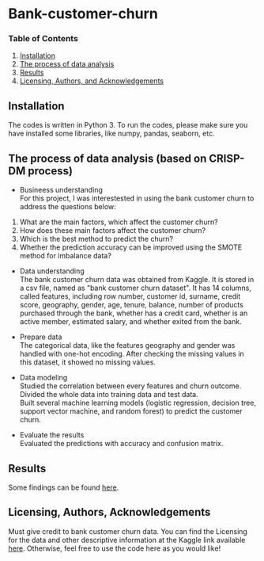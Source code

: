 # Bank-customer-churn
### Table of Contents

1. [Installation](#installation)
2. [The process of data analysis](#analysis)
4. [Results](#results)
5. [Licensing, Authors, and Acknowledgements](#licensing)

## Installation <a name="installation"></a>

The codes is written in Python 3. To run the codes, please make sure you have installed some libraries, like numpy, pandas, seaborn, etc.

## The process of data analysis (based on CRISP-DM process) <a name="analysis"></a>
- Busineess understanding <br>
For this project, I was interestested in using the bank customer churn to address the questions below:
1. What are the main factors, which affect the customer churn?
2. How does these main factors affect the customer churn?
3. Which is the best method to predict the churn?
4. Whether the prediction accuracy can be improved using the SMOTE method for imbalance data?

- Data understanding <br>
The bank customer churn data was obtained from Kaggle. It is stored in a csv file, named as "bank customer churn dataset". It has 14 columns, called features, including row number, customer id, surname, credit score, geography, gender, age, tenure, balance, number of products purchased through the bank, whether has a credit card, whether is an active member, estimated salary, and whether exited from the bank. <br>

- Prepare data <br>
The categorical data, like the features geography and gender was handled with one-hot encoding.
After checking the missing values in this dataset, it showed no missing values.

- Data modeling <br>
Studied the correlation between every features and churn outcome. <br>
Divided the whole data into training data and test data. <br>
Built several machine learning models (logistic regression, decision tree, support vector machine, and random forest) to predict the customer churn.

- Evaluate the results <br>
Evaluated the predictions with accuracy and confusion matrix.

## Results<a name="results"></a>

Some findings can be found [here](https://medium.com/@ZiyangZhang/what-matters-for-bank-customer-churn-fae204a35b8c).

## Licensing, Authors, Acknowledgements<a name="licensing"></a>

Must give credit to bank customer churn data.  You can find the Licensing for the data and other descriptive information at the Kaggle link available [here](https://www.kaggle.com/santoshd3/bank-customers).  Otherwise, feel free to use the code here as you would like! 

